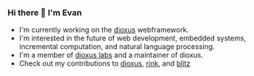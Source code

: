 ### Hi there 👋 I'm Evan

<!--
**Demonthos/demonthos** is a ✨ _special_ ✨ repository because its `README.md` (this file) appears on your GitHub profile.

Here are some ideas to get you started:

- 🔭 I’m currently working on ...
- 🌱 I’m currently learning ...
- 👯 I’m looking to collaborate on ...
- 🤔 I’m looking for help with ...
- 💬 Ask me about ...
- 📫 How to reach me: ...
- 😄 Pronouns: ...
- ⚡ Fun fact: ...
-->

- I'm currently working on the [dioxus](https://gitub.com/dioxuslabs) webframework.
- I'm interested in the future of web development, embedded systems, incremental computation, and natural language processing.
- I'm a member of [dioxus labs](https://github.com/dioxuslabs) and a maintainer of dioxus.
- Check out my contributions to [dioxus](https://github.com/DioxusLabs/dioxus), [rink](https://github.com/DioxusLabs/dioxus/tree/master/packages/tui), and [blitz](https://github.com/DioxusLabs/blitz)
